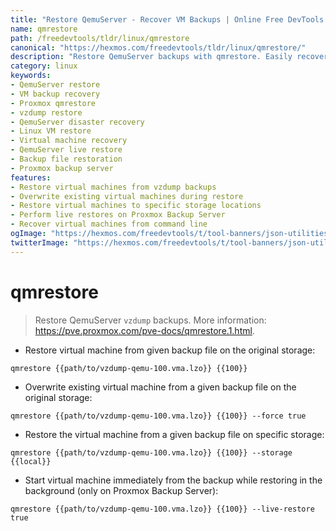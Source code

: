 ```yaml
---
title: "Restore QemuServer - Recover VM Backups | Online Free DevTools by Hexmos"
name: qmrestore
path: /freedevtools/tldr/linux/qmrestore
canonical: "https://hexmos.com/freedevtools/tldr/linux/qmrestore/"
description: "Restore QemuServer backups with qmrestore. Easily recover virtual machines from vzdump archives on Proxmox, force overwrites, and live-restore. Free online tool, no registration required."
category: linux
keywords:
- QemuServer restore
- VM backup recovery
- Proxmox qmrestore
- vzdump restore
- QemuServer disaster recovery
- Linux VM restore
- Virtual machine recovery
- QemuServer live restore
- Backup file restoration
- Proxmox backup server
features:
- Restore virtual machines from vzdump backups
- Overwrite existing virtual machines during restore
- Restore virtual machines to specific storage locations
- Perform live restores on Proxmox Backup Server
- Recover virtual machines from command line
ogImage: "https://hexmos.com/freedevtools/t/tool-banners/json-utilities-banner.png"
twitterImage: "https://hexmos.com/freedevtools/t/tool-banners/json-utilities-banner.png"
---
```


# qmrestore

> Restore QemuServer `vzdump` backups.
> More information: <https://pve.proxmox.com/pve-docs/qmrestore.1.html>.

- Restore virtual machine from given backup file on the original storage:

`qmrestore {{path/to/vzdump-qemu-100.vma.lzo}} {{100}}`

- Overwrite existing virtual machine from a given backup file on the original storage:

`qmrestore {{path/to/vzdump-qemu-100.vma.lzo}} {{100}} --force true`

- Restore the virtual machine from a given backup file on specific storage:

`qmrestore {{path/to/vzdump-qemu-100.vma.lzo}} {{100}} --storage {{local}}`

- Start virtual machine immediately from the backup while restoring in the background (only on Proxmox Backup Server):

`qmrestore {{path/to/vzdump-qemu-100.vma.lzo}} {{100}} --live-restore true`
